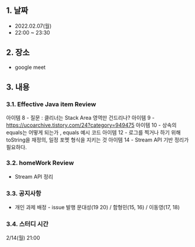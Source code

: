 ## 1. 날짜
- 2022.02.07(월)
- 22:00 ~ 23:30


## 2. 장소
- google meet


## 3. 내용

### 3.1. Effective Java item Review
아이템 8 - 질문 : 클리너는 Stack Area 영역만 건드리나? 
아이템 9 - https://ucoarchive.tistory.com/24?category=949475
아이템 10 - 상속의 equals는 어떻게 되는가 , equals 예시 코드 
아이템 12 - 로그를 찍거나 하기 위해 toString을 재정의, 일정 포멧 형식을 지키는 것
아이템 14 - Stream API 기반 정리가 필요하다. 

### 3.2. homeWork Review
- Stream API 정리

### 3.3. 공지사항

- 개인 과제 배정 - issue 발행
문대성(19 20) / 함형민(15, 16) / 이동영(17, 18)

### 3.4. 스터디 시간
2/14(월) 21:00
